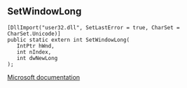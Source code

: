 ## SetWindowLong

```
[DllImport("user32.dll", SetLastError = true, CharSet = CharSet.Unicode)]
public static extern int SetWindowLong(
   IntPtr hWnd,
   int nIndex,
   int dwNewLong
);
```

[Microsoft documentation](https://docs.microsoft.com/en-us/windows/win32/api/winuser/nf-winuser-setwindowlongw)
